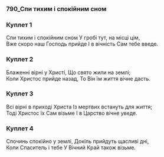 ### 790_Спи тихим і спокійним сном
### Куплет 1
Спи тихим і спокійним сном У гробі тут, на місці цім, <br/>Вже скоро наш Господь прийде І в вічність Сам тебе введе.
### Куплет 2
Блаженні вірні у Христі, Що свято жили на землі; <br/>Коли Христос прийде назад, То Він їм життя вічне дасть.
### Куплет 3
Всі вірні в приході Христа Із мертвих встануть для життя; <br/>Тоді Христос їх Сам візьме І в Царство вічне уведе.
### Куплет 4
Спочинь спокійно у землі, Докіль прийдуть щасливі дні, <br/>Коли Спаситель і тебе У Вічний Край також візьме.

